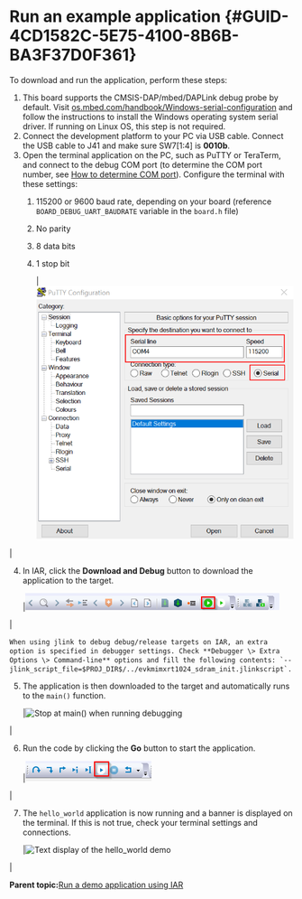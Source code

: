 # Run an example application {#GUID-4CD1582C-5E75-4100-8B6B-BA3F37D0F361}

To download and run the application, perform these steps:

1.  This board supports the CMSIS-DAP/mbed/DAPLink debug probe by default. Visit [os.mbed.com/handbook/Windows-serial-configuration](https://os.mbed.com/handbook/Windows-serial-configuration) and follow the instructions to install the Windows operating system serial driver. If running on Linux OS, this step is not required.
2.  Connect the development platform to your PC via USB cable. Connect the USB cable to J41 and make sure SW7\[1:4\] is **0010b**.
3.  Open the terminal application on the PC, such as PuTTY or TeraTerm, and connect to the debug COM port \(to determine the COM port number, see [How to determine COM port](how_to_determine_com_port.md)\). Configure the terminal with these settings:
    1.  115200 or 9600 baud rate, depending on your board \(reference `BOARD_DEBUG_UART_BAUDRATE` variable in the `board.h` file\)
    2.  No parity
    3.  8 data bits
    4.  1 stop bit

        |![](../images/terminal_putty_configuration.png "Terminal (PuTTY) configuration")

|

4.  In IAR, click the **Download and Debug** button to download the application to the target.

    |![](../images/download_and_debug_button_rt1050.png "Download and Debug button")

|

    When using jlink to debug debug/release targets on IAR, an extra option is specified in debugger settings. Check **Debugger \> Extra Options \> Command-line** options and fill the following contents: `--jlink_script_file=$PROJ_DIR$/../evkmimxrt1024_sdram_init.jlinkscript`.

5.  The application is then downloaded to the target and automatically runs to the `main()` function.

    |![](../images/stop_at_main_running_debugging_rt1020.png "Stop at main() when running
											debugging")

|

6.  Run the code by clicking the **Go** button to start the application.

    |![](../images/go_button_rt1020.png "Go button")

|

7.  The `hello_world` application is now running and a banner is displayed on the terminal. If this is not true, check your terminal settings and connections.

    |![](../images/hello_world_lowercase.png "Text display of the hello_world
											demo")

|


**Parent topic:**[Run a demo application using IAR](../topics/run_a_demo_application_using_iar.md)

